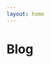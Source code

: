 ```yaml
---
layout: home
---
```


<script setup>
import {data as pages} from './data/blog.data.js';
import ArticleList from '/components/ArticleList.vue';
</script>

# Blog
<ArticleList v-for="page of pages" :page="page"/>
